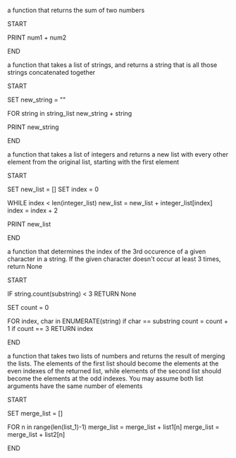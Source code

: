a function that returns the sum of two numbers

START

PRINT num1 + num2

END

a function that takes a list of strings, and returns a string that is all 
those strings concatenated together

START

SET new_string = ""

FOR string in string_list
    new_string + string
    
PRINT new_string

END


a function that takes a list of integers and returns a new list with every 
other element from the original list, starting with the first element

START

SET new_list = []
SET index = 0

WHILE index < len(integer_list)
    new_list = new_list + integer_list[index]
    index = index + 2

PRINT new_list

END

a function that determines the index of the 3rd occurence of a given character
in a string. If the given character doesn't occur at least 3 times, return None

START

IF string.count(substring) < 3
    RETURN None
    
SET count = 0

FOR index, char in ENUMERATE(string)
    if char == substring
        count = count + 1
        if count == 3
            RETURN index

END

a function that takes two lists of numbers and returns the result of merging 
the lists. The elements of the first list should become the elements at the 
even indexes of the returned list, while elements of the second list should
become the elements at the odd indexes. You may assume both list arguments 
have the same number of elements

START

SET merge_list = []

FOR n in range(len(list_1)-1)
    merge_list = merge_list + list1[n]
    merge_list = merge_list + list2[n]

END